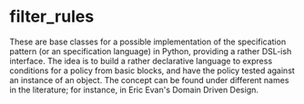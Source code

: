 filter_rules
============

These are base classes for a possible implementation of the specification pattern (or an specification language) in Python, providing a rather DSL-ish interface. The idea is to build a rather declarative language to express conditions for a policy from basic blocks, and have the policy tested against an instance of an object. The concept can be found under different names in the literature; for instance, in Eric Evan's Domain Driven Design.

